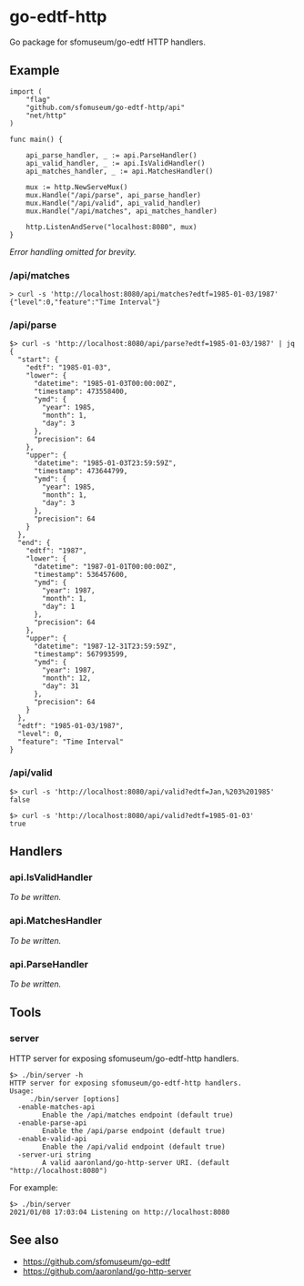 # go-edtf-http

Go package for sfomuseum/go-edtf HTTP handlers.

## Example

```
import (
	"flag"
	"github.com/sfomuseum/go-edtf-http/api"
	"net/http"
)

func main() {

	api_parse_handler, _ := api.ParseHandler()
	api_valid_handler, _ := api.IsValidHandler()
	api_matches_handler, _ := api.MatchesHandler()

	mux := http.NewServeMux()
	mux.Handle("/api/parse", api_parse_handler)
	mux.Handle("/api/valid", api_valid_handler)
	mux.Handle("/api/matches", api_matches_handler)

	http.ListenAndServe("localhost:8080", mux)
}
```

_Error handling omitted for brevity._

### /api/matches

```
> curl -s 'http://localhost:8080/api/matches?edtf=1985-01-03/1987'
{"level":0,"feature":"Time Interval"}
```

### /api/parse

```
$> curl -s 'http://localhost:8080/api/parse?edtf=1985-01-03/1987' | jq
{
  "start": {
    "edtf": "1985-01-03",
    "lower": {
      "datetime": "1985-01-03T00:00:00Z",
      "timestamp": 473558400,
      "ymd": {
        "year": 1985,
        "month": 1,
        "day": 3
      },
      "precision": 64
    },
    "upper": {
      "datetime": "1985-01-03T23:59:59Z",
      "timestamp": 473644799,
      "ymd": {
        "year": 1985,
        "month": 1,
        "day": 3
      },
      "precision": 64
    }
  },
  "end": {
    "edtf": "1987",
    "lower": {
      "datetime": "1987-01-01T00:00:00Z",
      "timestamp": 536457600,
      "ymd": {
        "year": 1987,
        "month": 1,
        "day": 1
      },
      "precision": 64
    },
    "upper": {
      "datetime": "1987-12-31T23:59:59Z",
      "timestamp": 567993599,
      "ymd": {
        "year": 1987,
        "month": 12,
        "day": 31
      },
      "precision": 64
    }
  },
  "edtf": "1985-01-03/1987",
  "level": 0,
  "feature": "Time Interval"
}
```

### /api/valid

```
$> curl -s 'http://localhost:8080/api/valid?edtf=Jan,%203%201985'
false
```

```
$> curl -s 'http://localhost:8080/api/valid?edtf=1985-01-03'
true
```

## Handlers

### api.IsValidHandler

_To be written._

### api.MatchesHandler

_To be written._

### api.ParseHandler

_To be written._

## Tools

### server

HTTP server for exposing sfomuseum/go-edtf-http handlers.

```
$> ./bin/server -h
HTTP server for exposing sfomuseum/go-edtf-http handlers.
Usage:
	 ./bin/server [options]
  -enable-matches-api
    	Enable the /api/matches endpoint (default true)
  -enable-parse-api
    	Enable the /api/parse endpoint (default true)
  -enable-valid-api
    	Enable the /api/valid endpoint (default true)
  -server-uri string
    	A valid aaronland/go-http-server URI. (default "http://localhost:8080")
```

For example:

```
$> ./bin/server
2021/01/08 17:03:04 Listening on http://localhost:8080
```

## See also

* https://github.com/sfomuseum/go-edtf
* https://github.com/aaronland/go-http-server